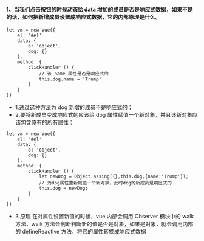 #### 1、当我们点击按钮的时候动态给 data 增加的成员是否是响应式数据，如果不是的话，如何把新增成员设置成响应式数据，它的内部原理是什么。

```
let vm = new Vue({
    el: '#el'
    data: {
        o: 'object',
        dog: {}
    },
    method: {
        clickHandler () {
            // 该 name 属性是否是响应式的
            this.dog.name = 'Trump'
        }
    }
})
```

-   1.通过这种方法为 dog 新增的成员不是响应式的；
-   2.要将新成员变成响应式的应该给 dog 属性赋值一个新对象，并且该新对象应该包含原有的所有属性；

```
let vm = new Vue({
    el: '#el'
    data: {
        o: 'object',
        dog: {}
    },
    method: {
        clickHandler () {
            let newDog = Object.assing({},this.dog,{name:'Trump'});
            // 为dog属性重新赋值一个新对象，此时dog的新成员是响应式的
            this.dog = newDog;
        }
    }
})
```

-   3.原理
    在对属性设置新值的时候，vue 内部会调用 Observer 模块中的 walk 方法，walk 方法会判断判断新的值是否是对象，如果是对象，就会调用内部的 defineReactive 方法，将它的属性转换成响应式数据
